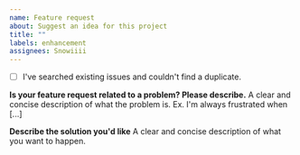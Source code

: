```yaml
---
name: Feature request
about: Suggest an idea for this project
title: ""
labels: enhancement
assignees: Snowiiii
---
```


- [ ] I've searched existing issues and couldn't find a duplicate.

**Is your feature request related to a problem? Please describe.**
A clear and concise description of what the problem is. Ex. I'm always frustrated when [...]

**Describe the solution you'd like**
A clear and concise description of what you want to happen.

